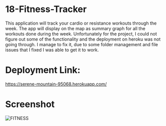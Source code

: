 # 18-Fitness-Tracker
This application will track your cardio or resistance workouts through the week. The app will display on the map as summary graph for all the workouts done during the week. Unfortunately for the project, I could not figure out some of the functionality and the deployment on heroku was not going through. I manage to fix it, due to some folder management and file issues that I fixed I was able to get it to work. 

# Deployment Link: 

https://serene-mountain-95068.herokuapp.com/

# Screenshot

![FITNESS](https://user-images.githubusercontent.com/85507148/130076937-d762053a-67db-4464-8cd5-2537ddf6d495.png)
